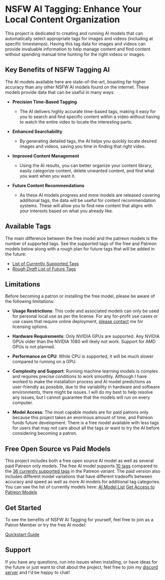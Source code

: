 # NSFW AI Tagging: Enhance Your Local Content Organization

This project is dedicated to creating and running AI models that can automatically select appropriate tags for images and videos (including at specific timestamps). Having this tag data for images and videos can provide invaluable information to help manage content and find content without spending manual time hunting for the right videos or images.

## Key Benefits of NSFW Tagging AI

The AI models available here are state-of-the-art, boasting far higher accuracy than any other NSFW AI models found on the internet. These models provide data that can be useful in many ways:

* **Precision Time-Based Tagging**
  - The AI delivers highly accurate time-based tags, making it easy for you to search and find specific content within a video without having to watch the entire video to locate the interesting parts.

* **Enhanced Searchability**
  - By generating detailed tags, the AI helps you quickly locate desired images and videos, saving you time in finding that right video.

* **Improved Content Management**
  - Using the AI results, you can better organize your content library, easily categorize content, delete unwanted content, and find what you want when you want it.

* **Future Content Recommendations**
  - As these AI models progress and more models are released covering additional tags, the data will be useful for content recommendation systems. These will allow you to find new content that aligns with your interests based on what you already like.

## Available Tags
The main difference between the free model and the patreon models is the number of supported tags. See the supported tags of the free and Patreon models below along with a rough plan for future tags that will be added in the future:
- [List of Currently Supported Tags](https://docs.google.com/spreadsheets/d/1MbULbXaUMjvuGo066SuPaJVjBSSA57jhS3DAtvWNpwI/edit?usp=sharing)
- [*Rough Draft* List of Future Tags](https://docs.google.com/spreadsheets/d/13dFiZDMqpoaeOWo-M4LBweOAwkcmetgzYHMdqGIK328/edit?usp=sharing)

## Limitations

Before becoming a patron or installing the free model, please be aware of the following limitations:

- **Usage Restrictions**: This code and associated models can only be used for personal local use as per the license. For any for-profit use cases or use cases that require online deployment, [please contact](https://discord.gg/EvYbZBf) me for licensing options.

- **Hardware Requirements**: Only NVIDIA GPUs are supported. Any NVIDIA GPUs older than the NVIDIA 1080 will likely not work. Support for AMD GPUs is not planned.

- **Performance on CPU**: While CPU is supported, it will be much slower compared to running on a GPU.

- **Complexity and Support**: Running machine learning models is complex and requires precise conditions to work smoothly. Although I have worked to make the installation process and AI model predictions as user-friendly as possible, due to the variability in hardware and software environments, there might be issues. I will do my best to help resolve any issues, but I cannot guarantee that the models will run on every computer.

- **Model Access**: The most capable models are for paid patrons only because this project takes an enormous amount of time, and Patreon funds future development. There is a free model available with less tags for users that may not care about all the tags or want to try the AI before considering becoming a patron.

## Free Open Source vs Paid Models

This project includes both a free open source AI model as well as several paid Patreon only models. The free AI model supports [10 tags](https://docs.google.com/spreadsheets/d/1MbULbXaUMjvuGo066SuPaJVjBSSA57jhS3DAtvWNpwI/edit?usp=sharing) compared to the [36 currently supported tags](https://docs.google.com/spreadsheets/d/1MbULbXaUMjvuGo066SuPaJVjBSSA57jhS3DAtvWNpwI/edit?usp=sharing) in the Patreon variant. The paid version also includes different model variations that have different tradeoffs between accuracy and speed as well as more AI models for additional tag categories. You can see the list of currently models here:
[AI Model List](https://github.com/skier233/nsfw_ai_model_server/wiki/AI-Models)
[Get Access to Patreon Models](https://www.patreon.com/Skier)

## Get Started

To see the benefits of NSFW AI Tagging for yourself, feel free to join as a Patron Member or try the free AI model:

[Quickstart Guide](https://github.com/skier233/nsfw_ai_model_server/wiki/NSFW-AI-Tagging-Quickstart-Guide)

## Support

If you have any questions, run into issues when installing, or have ideas for the future or just want to chat about the project, feel free to join my [discord server](https://discord.gg/EvYbZBf) and I'd be happy to chat!
